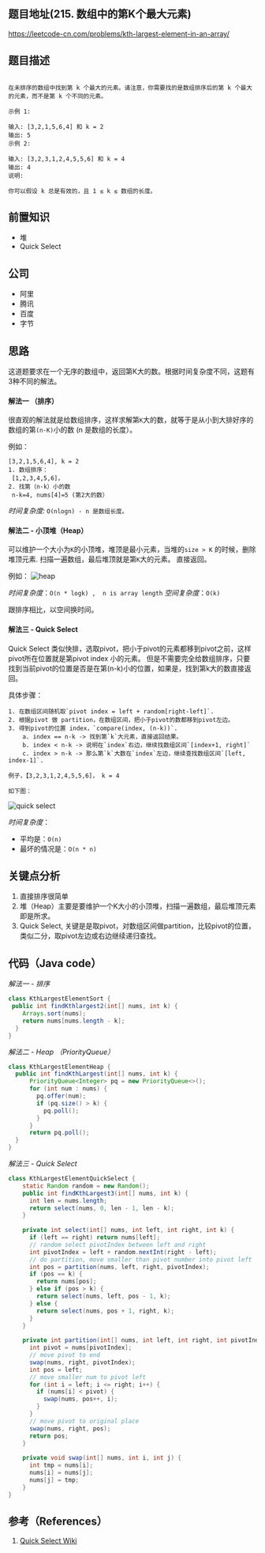 ## 题目地址(215. 数组中的第K个最大元素)
https://leetcode-cn.com/problems/kth-largest-element-in-an-array/

## 题目描述

```

在未排序的数组中找到第 k 个最大的元素。请注意，你需要找的是数组排序后的第 k 个最大的元素，而不是第 k 个不同的元素。

示例 1:

输入: [3,2,1,5,6,4] 和 k = 2
输出: 5
示例 2:

输入: [3,2,3,1,2,4,5,5,6] 和 k = 4
输出: 4
说明:

你可以假设 k 总是有效的，且 1 ≤ k ≤ 数组的长度。

```

## 前置知识

- 堆
- Quick Select

## 公司

- 阿里
- 腾讯
- 百度
- 字节
  
## 思路

这道题要求在一个无序的数组中，返回第K大的数。根据时间复杂度不同，这题有3种不同的解法。

#### 解法一 （排序）
很直观的解法就是给数组排序，这样求解第`K`大的数，就等于是从小到大排好序的数组的第`(n-K)`小的数 (n 是数组的长度）。

例如：
```
[3,2,1,5,6,4], k = 2
1. 数组排序：
 [1,2,3,4,5,6]，
2. 找第（n-k）小的数
 n-k=4, nums[4]=5 (第2大的数）
```
*时间复杂度:* `O(nlogn) - n 是数组长度。`

#### 解法二 - 小顶堆（Heap）
可以维护一个大小为`K`的小顶堆，堆顶是最小元素，当堆的`size > K` 的时候，删除堆顶元素.
扫描一遍数组，最后堆顶就是第`K`大的元素。 直接返回。

例如：
![heap](https://p.ipic.vip/ki6u36.jpg)

*时间复杂度*：`O(n * logk) ,  n is array length`
*空间复杂度*：`O(k)`

跟排序相比，以空间换时间。

#### 解法三 - Quick Select

Quick Select 类似快排，选取pivot，把小于pivot的元素都移到pivot之前，这样pivot所在位置就是第pivot index 小的元素。
但是不需要完全给数组排序，只要找到当前pivot的位置是否是在第(n-k)小的位置，如果是，找到第k大的数直接返回。

具体步骤：
```
1. 在数组区间随机取`pivot index = left + random[right-left]`. 
2. 根据pivot 做 partition，在数组区间，把小于pivot的数都移到pivot左边。
3. 得到pivot的位置 index，`compare(index, (n-k))`.
    a. index == n-k -> 找到第`k`大元素，直接返回结果。
    b. index < n-k -> 说明在`index`右边，继续找数组区间`[index+1, right]`
    c. index > n-k -> 那么第`k`大数在`index`左边，继续查找数组区间`[left, index-1]`.

例子，【3,2,3,1,2,4,5,5,6]， k = 4

如下图：
```
![quick select](https://p.ipic.vip/nhqbw0.jpg)

*时间复杂度*： 
 - 平均是：`O(n)`
 - 最坏的情况是：`O(n * n)`

## 关键点分析
1. 直接排序很简单
2. 堆（Heap）主要是要维护一个K大小的小顶堆，扫描一遍数组，最后堆顶元素即是所求。
3. Quick Select, 关键是是取pivot，对数组区间做partition，比较pivot的位置，类似二分，取pivot左边或右边继续递归查找。 

## 代码（Java code）
*解法一 - 排序*
```java
class KthLargestElementSort {
 public int findKthlargest2(int[] nums, int k) {
    Arrays.sort(nums);
    return nums[nums.length - k];
  }
}
```

*解法二 - Heap （PriorityQueue）*
```java
class KthLargestElementHeap {
  public int findKthLargest(int[] nums, int k) {
      PriorityQueue<Integer> pq = new PriorityQueue<>();
      for (int num : nums) {
        pq.offer(num);
        if (pq.size() > k) {
          pq.poll();
        }
      }
      return pq.poll();
  }
}
```

*解法三 - Quick Select*
```java
class KthLargestElementQuickSelect {
    static Random random = new Random();
    public int findKthLargest3(int[] nums, int k) {
      int len = nums.length;
      return select(nums, 0, len - 1, len - k);
    }
    
    private int select(int[] nums, int left, int right, int k) {
      if (left == right) return nums[left];
      // random select pivotIndex between left and right
      int pivotIndex = left + random.nextInt(right - left);
      // do partition, move smaller than pivot number into pivot left
      int pos = partition(nums, left, right, pivotIndex);
      if (pos == k) {
        return nums[pos];
      } else if (pos > k) {
        return select(nums, left, pos - 1, k);
      } else {
        return select(nums, pos + 1, right, k);
      }
    }
    
    private int partition(int[] nums, int left, int right, int pivotIndex) {
      int pivot = nums[pivotIndex];
      // move pivot to end
      swap(nums, right, pivotIndex);
      int pos = left;
      // move smaller num to pivot left
      for (int i = left; i <= right; i++) {
        if (nums[i] < pivot) {
          swap(nums, pos++, i);
        }
      }
      // move pivot to original place
      swap(nums, right, pos);
      return pos;
    }
    
    private void swap(int[] nums, int i, int j) {
      int tmp = nums[i];
      nums[i] = nums[j];
      nums[j] = tmp;
    }
}
```

## 参考（References）
1. [Quick Select Wiki](https://en.wikipedia.org/wiki/Quickselect)